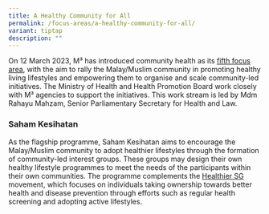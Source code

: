 ```yaml
---
title: A Healthy Community for All
permalink: /focus-areas/a-healthy-community-for-all/
variant: tiptap
description: ""
---
```

<p>On 12 March 2023, M³ has introduced community health as its <a href="https://staging-mci-m3.netlify.app/images/PDF/FA5%20Media%20Factsheet.pdf" class="no-pdf-icon" rel="noopener noreferrer nofollow" target="_blank"><u>fifth focus area</u></a>, with the aim to rally the Malay/Muslim community in promoting healthy living lifestyles and empowering them to organise and scale community-led initiatives. The Ministry of Health and Health Promotion Board work closely with M³ agencies to support the initiatives. This work stream is led by Mdm Rahayu Mahzam, Senior Parliamentary Secretary for Health and Law.</p><h3><strong>Saham Kesihatan</strong></h3><p>As the flagship programme, Saham Kesihatan aims to encourage the Malay/Muslim community to adopt healthier lifestyles through the formation of community-led interest groups. These groups may design their own healthy lifestyle programmes to meet the needs of the participants within their own communities. The programme complements the <a href="https://www.healthiersg.gov.sg/" rel="noopener noreferrer nofollow" target="_blank"><u>Healthier SG</u></a> movement, which focuses on individuals taking ownership towards better health and disease prevention through efforts such as regular health screening and adopting active lifestyles.</p>